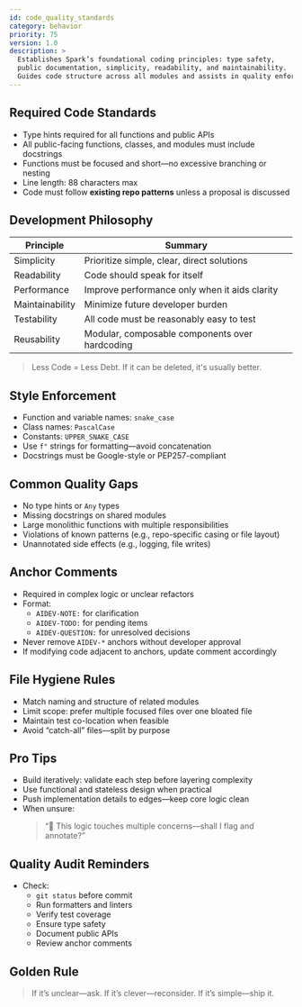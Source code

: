 ```yaml
---
id: code_quality_standards
category: behavior
priority: 75
version: 1.0
description: >
  Establishes Spark’s foundational coding principles: type safety,
  public documentation, simplicity, readability, and maintainability.
  Guides code structure across all modules and assists in quality enforcement.
---
```


## Required Code Standards

- Type hints required for all functions and public APIs  
- All public-facing functions, classes, and modules must include docstrings  
- Functions must be focused and short—no excessive branching or nesting  
- Line length: 88 characters max  
- Code must follow **existing repo patterns** unless a proposal is discussed

## Development Philosophy

| Principle       | Summary                                           |
|-----------------|----------------------------------------------------|
| Simplicity      | Prioritize simple, clear, direct solutions         |
| Readability     | Code should speak for itself                       |
| Performance     | Improve performance only when it aids clarity      |
| Maintainability | Minimize future developer burden                   |
| Testability     | All code must be reasonably easy to test           |
| Reusability     | Modular, composable components over hardcoding     |

> Less Code = Less Debt. If it can be deleted, it's usually better.

## Style Enforcement

- Function and variable names: `snake_case`  
- Class names: `PascalCase`  
- Constants: `UPPER_SNAKE_CASE`  
- Use `f"` strings for formatting—avoid concatenation  
- Docstrings must be Google-style or PEP257-compliant

## Common Quality Gaps

- No type hints or `Any` types  
- Missing docstrings on shared modules  
- Large monolithic functions with multiple responsibilities  
- Violations of known patterns (e.g., repo-specific casing or file layout)  
- Unannotated side effects (e.g., logging, file writes)

## Anchor Comments

- Required in complex logic or unclear refactors  
- Format:
  - `AIDEV-NOTE:` for clarification  
  - `AIDEV-TODO:` for pending items  
  - `AIDEV-QUESTION:` for unresolved decisions  
- Never remove `AIDEV-*` anchors without developer approval  
- If modifying code adjacent to anchors, update comment accordingly

## File Hygiene Rules

- Match naming and structure of related modules  
- Limit scope: prefer multiple focused files over one bloated file  
- Maintain test co-location when feasible  
- Avoid “catch-all” files—split by purpose

## Pro Tips

- Build iteratively: validate each step before layering complexity  
- Use functional and stateless design when practical  
- Push implementation details to edges—keep core logic clean  
- When unsure:
  > “🧠 This logic touches multiple concerns—shall I flag and annotate?”

## Quality Audit Reminders

- Check:
  - `git status` before commit  
  - Run formatters and linters  
  - Verify test coverage  
  - Ensure type safety  
  - Document public APIs  
  - Review anchor comments  

## Golden Rule

> If it’s unclear—ask. If it’s clever—reconsider. If it’s simple—ship it.

